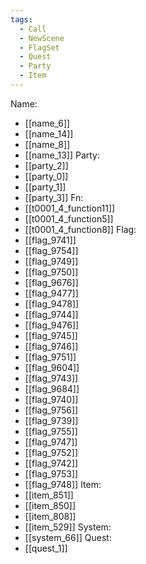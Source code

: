 ```yaml
---
tags:
  - Call
  - NewScene
  - FlagSet
  - Quest
  - Party
  - Item
---
```

Name:
- [[name_6]]
- [[name_14]]
- [[name_8]]
- [[name_13]]
Party:
- [[party_2]]
- [[party_0]]
- [[party_1]]
- [[party_3]]
Fn:
- [[t0001_4_function11]]
- [[t0001_4_function5]]
- [[t0001_4_function8]]
Flag:
- [[flag_9741]]
- [[flag_9754]]
- [[flag_9749]]
- [[flag_9750]]
- [[flag_9676]]
- [[flag_9477]]
- [[flag_9478]]
- [[flag_9744]]
- [[flag_9476]]
- [[flag_9745]]
- [[flag_9746]]
- [[flag_9751]]
- [[flag_9604]]
- [[flag_9743]]
- [[flag_9684]]
- [[flag_9740]]
- [[flag_9756]]
- [[flag_9739]]
- [[flag_9755]]
- [[flag_9747]]
- [[flag_9752]]
- [[flag_9742]]
- [[flag_9753]]
- [[flag_9748]]
Item:
- [[item_851]]
- [[item_850]]
- [[item_808]]
- [[item_529]]
System:
- [[system_66]]
Quest:
- [[quest_1]]
